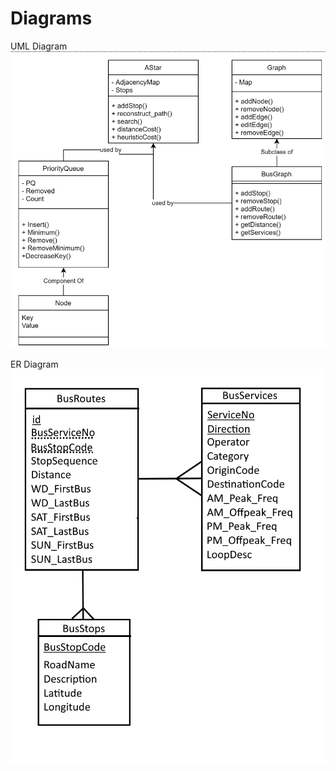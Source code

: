 # Diagrams

UML Diagram
![UML Diagram](./.diagram/uml.png)

ER Diagram
![ER Diagram](./.diagram/er.png)